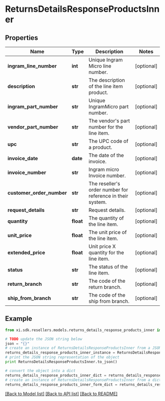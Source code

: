 # ReturnsDetailsResponseProductsInner


## Properties

Name | Type | Description | Notes
------------ | ------------- | ------------- | -------------
**ingram_line_number** | **int** | Unique Ingram Micro line number. | [optional] 
**description** | **str** | The description of the line item product. | [optional] 
**ingram_part_number** | **str** | Unique IngramMicro part number. | [optional] 
**vendor_part_number** | **str** | The vendor&#39;s part number for the line item. | [optional] 
**upc** | **str** | The UPC code of a product. | [optional] 
**invoice_date** | **date** | The date of the invoice. | [optional] 
**invoice_number** | **str** | Ingram micro Invoice number. | [optional] 
**customer_order_number** | **str** | The reseller&#39;s order number for reference in their system. | [optional] 
**request_details** | **str** | Request details. | [optional] 
**quantity** | **float** | The quantity of the line item. | [optional] 
**unit_price** | **float** | The unit price of the line item. | [optional] 
**extended_price** | **float** | Unit price X quantity for the line item. | [optional] 
**status** | **str** | The status of the line item. | [optional] 
**return_branch** | **str** | The code of the return branch. | [optional] 
**ship_from_branch** | **str** | The code of the ship from branch. | [optional] 

## Example

```python
from xi.sdk.resellers.models.returns_details_response_products_inner import ReturnsDetailsResponseProductsInner

# TODO update the JSON string below
json = "{}"
# create an instance of ReturnsDetailsResponseProductsInner from a JSON string
returns_details_response_products_inner_instance = ReturnsDetailsResponseProductsInner.from_json(json)
# print the JSON string representation of the object
print ReturnsDetailsResponseProductsInner.to_json()

# convert the object into a dict
returns_details_response_products_inner_dict = returns_details_response_products_inner_instance.to_dict()
# create an instance of ReturnsDetailsResponseProductsInner from a dict
returns_details_response_products_inner_form_dict = returns_details_response_products_inner.from_dict(returns_details_response_products_inner_dict)
```
[[Back to Model list]](../README.md#documentation-for-models) [[Back to API list]](../README.md#documentation-for-api-endpoints) [[Back to README]](../README.md)


